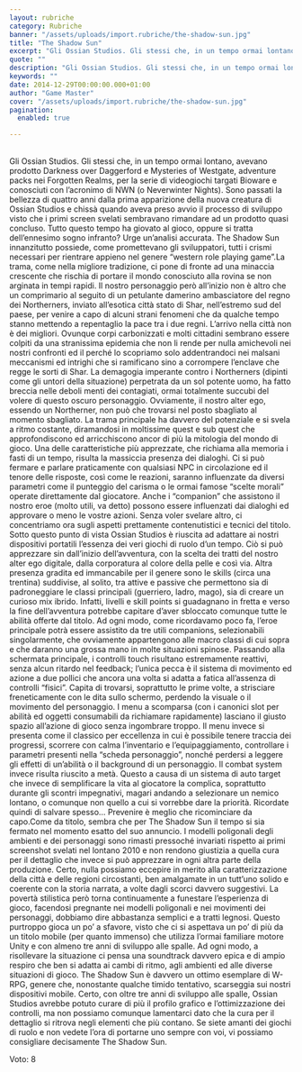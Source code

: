 ```yaml
---
layout: rubriche
category: Rubriche
banner: "/assets/uploads/import.rubriche/the-shadow-sun.jpg"
title: "The Shadow Sun"
excerpt: "Gli Ossian Studios. Gli stessi che, in un tempo ormai lontano, avevano prodotto Darkness over Daggerford e Mysteries of Westgate, adventure packs nei Forgotten Realms, per la serie di videogiochi targati Bioware e conosciuti con l’acronimo di NWN (o Neverwinter Nights). Sono passati la bellezza di quattro anni dalla prima apparizione della nuova creatura di [&hellip"
quote: ""
description: "Gli Ossian Studios. Gli stessi che, in un tempo ormai lontano, avevano prodotto Darkness over Daggerford e Mysteries of Westgate, adventure packs nei Forgotten Realms, per la serie di videogiochi targati Bioware e conosciuti con l’acronimo di NWN (o Neverwinter Nights). Sono passati la bellezza di quattro anni dalla prima apparizione della nuova creatura di [&hellip"
keywords: ""
date: 2014-12-29T00:00:00.000+01:00
author: "Game Master"
cover: "/assets/uploads/import.rubriche/the-shadow-sun.jpg"
pagination:
  enabled: true

---
```


[](https://hotmc.com/wp-content/uploads/2014/12/the-shadow-sun.jpg)  
Gli Ossian Studios. Gli stessi che, in un tempo ormai lontano, avevano prodotto Darkness over Daggerford e Mysteries of Westgate, adventure packs nei Forgotten Realms, per la serie di videogiochi targati Bioware e conosciuti con l’acronimo di NWN (o Neverwinter Nights). Sono passati la bellezza di quattro anni dalla prima apparizione della nuova creatura di Ossian Studios e chissà quando aveva preso avvio il processo di sviluppo visto che i primi screen svelati sembravano rimandare ad un prodotto quasi concluso. Tutto questo tempo ha giovato al gioco, oppure si tratta dell’ennesimo sogno infranto? Urge un’analisi accurata. The Shadow Sun innanzitutto possiede, come promettevano gli sviluppatori, tutti i crismi necessari per rientrare appieno nel genere “western role playing game”.La trama, come nella migliore tradizione, ci pone di fronte ad una minaccia crescente che rischia di portare il mondo conosciuto alla rovina se non arginata in tempi rapidi. Il nostro personaggio però all’inizio non è altro che un comprimario al seguito di un petulante damerino ambasciatore del regno dei Northerners, inviato all’esotica città stato di Shar, nell’estremo sud del paese, per venire a capo di alcuni strani fenomeni che da qualche tempo stanno mettendo a repentaglio la pace tra i due regni. L’arrivo nella città non è dei migliori. Ovunque corpi carbonizzati e molti cittadini sembrano essere colpiti da una stranissima epidemia che non li rende per nulla amichevoli nei nostri confronti ed il perché lo scopriamo solo addentrandoci nei malsani meccanismi ed intrighi che si ramificano sino a corrompere l’enclave che regge le sorti di Shar. La demagogia imperante contro i Northerners (dipinti come gli untori della situazione) perpetrata da un sol potente uomo, ha fatto breccia nelle deboli menti dei contagiati, ormai totalmente succubi del volere di questo oscuro personaggio. Ovviamente, il nostro alter ego, essendo un Northerner, non può che trovarsi nel posto sbagliato al momento sbagliato. La trama principale ha davvero del potenziale e si svela a ritmo costante, diramandosi in moltissime quest e sub quest che approfondiscono ed arricchiscono ancor di più la mitologia del mondo di gioco. Una delle caratteristiche più apprezzate, che richiama alla memoria i fasti di un tempo, risulta la massiccia presenza dei dialoghi. Ci si può fermare e parlare praticamente con qualsiasi NPC in circolazione ed il tenore delle risposte, così come le reazioni, saranno influenzate da diversi parametri come il punteggio del carisma o le ormai famose “scelte morali” operate direttamente dal giocatore. Anche i “companion” che assistono il nostro eroe (molto utili, va detto) possono essere influenzati dai dialoghi ed approvare o meno le vostre azioni. Senza voler svelare altro, ci concentriamo ora sugli aspetti prettamente contenutistici e tecnici del titolo. Sotto questo punto di vista Ossian Studios è riuscita ad adattare ai nostri dispositivi portatili l’essenza dei veri giochi di ruolo d’un tempo. Ciò si può apprezzare sin dall’inizio dell’avventura, con la scelta dei tratti del nostro alter ego digitale, dalla corporatura al colore della pelle e così via. Altra presenza gradita ed immancabile per il genere sono le skills (circa una trentina) suddivise, al solito, tra attive e passive che permettono sia di padroneggiare le classi principali (guerriero, ladro, mago), sia di creare un curioso mix ibrido. Infatti, livelli e skill points si guadagnano in fretta e verso la fine dell’avventura potrebbe capitare d’aver sbloccato comunque tutte le abilità offerte dal titolo. Ad ogni modo, come ricordavamo poco fa, l’eroe principale potrà essere assistito da tre utili companions, selezionabili singolarmente, che ovviamente appartengono alle macro classi di cui sopra e che daranno una grossa mano in molte situazioni spinose. Passando alla schermata principale, i controlli touch risultano estremamente reattivi, senza alcun ritardo nel feedback; l’unica pecca è il sistema di movimento ed azione a due pollici che ancora una volta si adatta a fatica all’assenza di controlli “fisici”. Capita di trovarsi, soprattutto le prime volte, a strisciare freneticamente con le dita sullo schermo, perdendo la visuale o il movimento del personaggio. I menu a scomparsa (con i canonici slot per abilità ed oggetti consumabili da richiamare rapidamente) lasciano il giusto spazio all’azione di gioco senza ingombrare troppo. Il menu invece si presenta come il classico per eccellenza in cui è possibile tenere traccia dei progressi, scorrere con calma l’inventario e l’equipaggiamento, controllare i parametri presenti nella “scheda personaggio”, nonché perdersi a leggere gli effetti di un’abilità o il background di un personaggio. Il combat system invece risulta riuscito a metà. Questo a causa di un sistema di auto target che invece di semplificare la vita al giocatore la complica, soprattutto durante gli scontri impegnativi, magari andando a selezionare un nemico lontano, o comunque non quello a cui si vorrebbe dare la priorità. Ricordate quindi di salvare spesso… Prevenire è meglio che ricominciare da capo.Come da titolo, sembra che per The Shadow Sun il tempo si sia fermato nel momento esatto del suo annuncio. I modelli poligonali degli ambienti e dei personaggi sono rimasti pressoché invariati rispetto ai primi screenshot svelati nel lontano 2010 e non rendono giustizia a quella cura per il dettaglio che invece si può apprezzare in ogni altra parte della produzione. Certo, nulla possiamo eccepire in merito alla caratterizzazione della città e delle regioni circostanti, ben amalgamate in un tutt’uno solido e coerente con la storia narrata, a volte dagli scorci davvero suggestivi. La povertà stilistica però torna continuamente a funestare l’esperienza di gioco, facendosi pregnante nei modelli poligonali e nei movimenti dei personaggi, dobbiamo dire abbastanza semplici e a tratti legnosi. Questo purtroppo gioca un po’ a sfavore, visto che ci si aspettava un po’ di più da un titolo mobile (per quanto immenso) che utilizza l’ormai familiare motore Unity e con almeno tre anni di sviluppo alle spalle. Ad ogni modo, a risollevare la situazione ci pensa una soundtrack davvero epica e di ampio respiro che ben si adatta ai cambi di ritmo, agli ambienti ed alle diverse situazioni di gioco. The Shadow Sun è davvero un ottimo esemplare di W-RPG, genere che, nonostante qualche timido tentativo, scarseggia sui nostri dispositivi mobile. Certo, con oltre tre anni di sviluppo alle spalle, Ossian Studios avrebbe potuto curare di più il profilo grafico e l’ottimizzazione dei controlli, ma non possiamo comunque lamentarci dato che la cura per il dettaglio si ritrova negli elementi che più contano. Se siete amanti dei giochi di ruolo e non vedete l’ora di portarne uno sempre con voi, vi possiamo consigliare decisamente The Shadow Sun.

Voto: 8